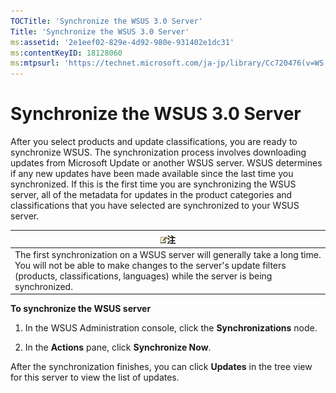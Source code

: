 ```yaml
---
TOCTitle: 'Synchronize the WSUS 3.0 Server'
Title: 'Synchronize the WSUS 3.0 Server'
ms:assetid: '2e1eef02-829e-4d92-980e-931402e1dc31'
ms:contentKeyID: 18128060
ms:mtpsurl: 'https://technet.microsoft.com/ja-jp/library/Cc720476(v=WS.10)'
---
```


Synchronize the WSUS 3.0 Server
===============================

After you select products and update classifications, you are ready to synchronize WSUS. The synchronization process involves downloading updates from Microsoft Update or another WSUS server. WSUS determines if any new updates have been made available since the last time you synchronized. If this is the first time you are synchronizing the WSUS server, all of the metadata for updates in the product categories and classifications that you have selected are synchronized to your WSUS server.

| ![](images/Cc720476.note(WS.10).gif)注                                                                                                                                                            |
|--------------------------------------------------------------------------------------------------------------------------------------------------------------------------------------------------------------------------------|
| The first synchronization on a WSUS server will generally take a long time. You will not be able to make changes to the server's update filters (products, classifications, languages) while the server is being synchronized. |

**To synchronize the WSUS server**
1.  In the WSUS Administration console, click the **Synchronizations** node.

2.  In the **Actions** pane, click **Synchronize Now**.

After the synchronization finishes, you can click **Updates** in the tree view for this server to view the list of updates.
